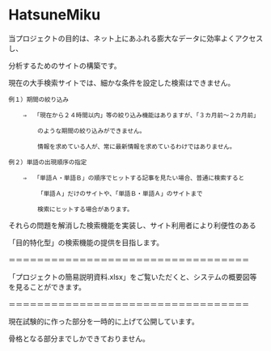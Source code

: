 # HatsuneMiku
当プロジェクトの目的は、ネット上にあふれる膨大なデータに効率よくアクセスし、

分析するためのサイトの構築です。

現在の大手検索サイトでは、細かな条件を設定した検索はできません。

    例１）期間の絞り込み
    
        ⇒  「現在から２４時間以内」等の絞り込み機能はありますが、「３カ月前～２カ月前」
        
            のような期間の絞り込みができません。
            
            情報を求めている人が、常に最新情報を求めているわけではありません。
            
    例２）単語の出現順序の指定
    
        ⇒  「単語Ａ・単語Ｂ」の順序でヒットする記事を見たい場合、普通に検索すると
        
            「単語Ａ」だけのサイトや、「単語Ｂ・単語Ａ」のサイトまで
            
            検索にヒットする場合があります。
            
それらの問題を解消した検索機能を実装し、サイト利用者により利便性のある

「目的特化型」の検索機能の提供を目指します。

＝＝＝＝＝＝＝＝＝＝＝＝＝＝＝＝＝＝＝＝＝＝＝＝＝＝＝＝＝＝＝＝＝＝

「プロジェクトの簡易説明資料.xlsx」をご覧いただくと、システムの概要図等を見ることができます。

＝＝＝＝＝＝＝＝＝＝＝＝＝＝＝＝＝＝＝＝＝＝＝＝＝＝＝＝＝＝＝＝＝＝

現在試験的に作った部分を一時的に上げて公開しています。

骨格となる部分までしかできておりません。
